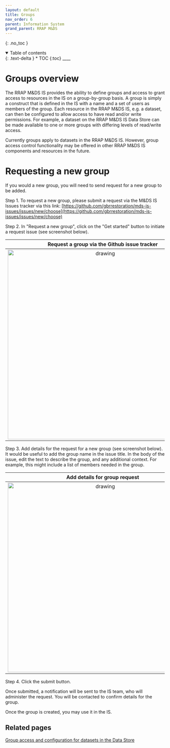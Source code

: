 ```yaml
---
layout: default
title: Groups
nav_order: 6
parent: Information System
grand_parent: RRAP M&DS
---
```


{: .no_toc }


<details  open markdown="block">
  <summary>
    Table of contents
  </summary>
{: .text-delta }
* TOC
{:toc}
____
</details>

# Groups overview

The RRAP M&DS IS provides the ability to define groups and access to grant access to resources
in the IS on a group-by-group basis. A group is simply a construct that is defined in the IS with a name and a set of users as members of the group. Each resource in the RRAP M&DS IS, e.g. a dataset, can then be configured to allow access to have read and/or write permissions. For example, a dataset on the RRAP M&DS IS Data Store can be made available to one or more groups with differing levels of read/write access.

Currently groups apply to datasets in the RRAP M&DS IS. However, group access control functionality may be
offered in other RRAP M&DS IS components and resources in the future.

# Requesting a new group

If you would a new group, you will need to send request for a new group to be added.

Step 1. To request a new group, please submit a request via the M&DS IS Issues tracker via this link:
[https://github.com/gbrrestoration/mds-is-issues/issues/new/choose](https://github.com/gbrrestoration/mds-is-issues/issues/new/choose)

Step 2. In "Request a new group", click on the "Get started" button to initiate a request issue (see screenshot below).

|                       Request a group via the Github issue tracker                        |
| :---------------------------------------------------------------------------------------: |
| <img src="../assets/images/request-a-group-issue-tracker.png" alt="drawing" width="600"/> |

Step 3. Add details for the request for a new group (see screenshot below). It would be useful to add the
group name in the issue title. In the body of the issue, edit the text to describe
the group, and any additional context. For example, this might include
a list of members needed in the group.

|                              Add details for group request                               |
| :--------------------------------------------------------------------------------------: |
| <img src="../assets/images/request-a-group-issue-create.png" alt="drawing" width="600"/> |

Step 4. Click the submit button.

Once submitted, a notification will be sent to the IS team, who will administer the request. You will be contacted to confirm details for the group.

Once the group is created, you may use it in the IS.

## Related pages

[Group access and configuration for datasets in the Data Store](https://gbrrestoration.github.io/rrap-mds-knowledge-hub/information-system/provenance/registry/access-control.html#group-access)
